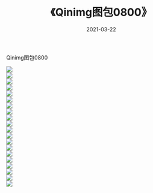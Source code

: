 ﻿---
layout: post
title:  《Qinimg图包0800》
date:   2021-03-22
img: http://imgx.orgx.ga/Qinimg图包/Qinimg图包0800/000.jpg
categories: [美女, 清纯, 唯美]
---

Qinimg图包0800

 ![](http://imgx.orgx.ga/Qinimg图包/Qinimg图包0800/001.jpg) <br>![](http://imgx.orgx.ga/Qinimg图包/Qinimg图包0800/002.jpg) <br>![](http://imgx.orgx.ga/Qinimg图包/Qinimg图包0800/003.jpg) <br>![](http://imgx.orgx.ga/Qinimg图包/Qinimg图包0800/004.jpg) <br>![](http://imgx.orgx.ga/Qinimg图包/Qinimg图包0800/005.jpg) <br>![](http://imgx.orgx.ga/Qinimg图包/Qinimg图包0800/006.jpg) <br>![](http://imgx.orgx.ga/Qinimg图包/Qinimg图包0800/007.jpg) <br>![](http://imgx.orgx.ga/Qinimg图包/Qinimg图包0800/008.jpg) <br>![](http://imgx.orgx.ga/Qinimg图包/Qinimg图包0800/009.jpg) <br>![](http://imgx.orgx.ga/Qinimg图包/Qinimg图包0800/010.jpg) <br>![](http://imgx.orgx.ga/Qinimg图包/Qinimg图包0800/011.jpg) <br>![](http://imgx.orgx.ga/Qinimg图包/Qinimg图包0800/012.jpg) <br>![](http://imgx.orgx.ga/Qinimg图包/Qinimg图包0800/013.jpg) <br>![](http://imgx.orgx.ga/Qinimg图包/Qinimg图包0800/014.jpg) <br>![](http://imgx.orgx.ga/Qinimg图包/Qinimg图包0800/015.jpg) <br>![](http://imgx.orgx.ga/Qinimg图包/Qinimg图包0800/016.jpg) <br>![](http://imgx.orgx.ga/Qinimg图包/Qinimg图包0800/017.jpg) <br>![](http://imgx.orgx.ga/Qinimg图包/Qinimg图包0800/018.jpg) <br>![](http://imgx.orgx.ga/Qinimg图包/Qinimg图包0800/019.jpg) <br>![](http://imgx.orgx.ga/Qinimg图包/Qinimg图包0800/020.jpg) <br>